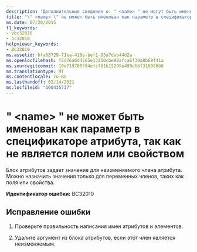 ```yaml
---
description: 'Дополнительные сведения о: " <name> " не могут быть именованы в качестве параметра в спецификаторе атрибута, так как это не поле или свойство'
title: "\" <name> \" не может быть именован как параметр в спецификаторе атрибута, так как не является полем или свойством"
ms.date: 07/20/2015
f1_keywords:
- vbc32010
- bc32010
helpviewer_keywords:
- BC32010
ms.assetid: bfa68729-71ea-410e-bef1-83a7dab44d2a
ms.openlocfilehash: f2d76a6d4565e13210cbe98afca6f30a8b69f41a
ms.sourcegitcommit: 10e719780594efc781b15295e499c66f316068b8
ms.translationtype: MT
ms.contentlocale: ru-RU
ms.lasthandoff: 02/14/2021
ms.locfileid: "100435737"
---
```

# <a name="name-cannot-be-named-as-a-parameter-in-an-attribute-specifier-because-it-is-not-a-field-or-property"></a>" \<name> " не может быть именован как параметр в спецификаторе атрибута, так как не является полем или свойством

Блок атрибутов задает значение для неизменяемого члена атрибута. Можно назначить значения только для переменных членов, таких как поля или свойства.  
  
 **Идентификатор ошибки:** BC32010  
  
## <a name="to-correct-this-error"></a>Исправление ошибки  
  
1. Проверьте правильность написания имен атрибутов и элементов.  
  
2. Удалите аргумент из блока атрибутов, если этот член является неизменяемым.  
